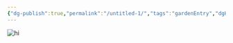 ```yaml
---
{"dg-publish":true,"permalink":"/untitled-1/","tags":"gardenEntry","dgHomeLink":true,"dgPassFrontmatter":false}
---
```




![hi](https://i.imgur.com/ahewaNu.png)